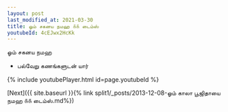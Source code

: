 ```yaml
---
layout: post
last_modified_at: 2021-03-30
title: ஓம் சகனய நமஹ ௧௧ டைம்ஸ்
youtubeId: 4cEJwx2HcKk
---
```

 
 
 ஓம் சகனய நமஹ  
 
 -  பல்வேறு கணங்களுடன் யார் 
 
  
 
  
 
 
 
 
 
 


{% include youtubePlayer.html id=page.youtubeId %}
 
[Next]({{ site.baseurl }}{% link  split1/_posts/2013-12-08-ஓம் காலா பூஜிதாயை நமஹ ௧௧ டைம்ஸ்.md%})
 
